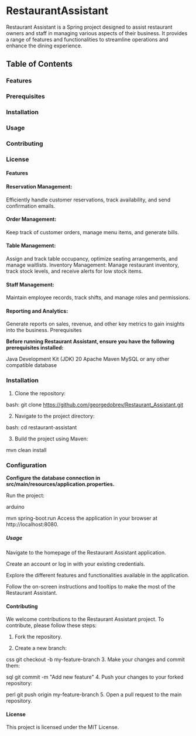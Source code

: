 # RestaurantAssistant

Restaurant Assistant is a Spring
project designed to assist restaurant owners and staff in managing
various aspects of their business. It provides a range of features and functionalities
to streamline operations and enhance the dining experience.

## Table of Contents
### Features
### Prerequisites
### Installation
### Usage
### Contributing
### License

#### Features
#### Reservation Management:
Efficiently handle customer reservations, track availability, and send confirmation emails.
#### Order Management:
Keep track of customer orders, manage menu items, and generate bills.
#### Table Management:
Assign and track table occupancy, optimize seating arrangements, and manage waitlists.
Inventory Management:
Manage restaurant inventory, track stock levels, and receive alerts for low stock items.
#### Staff Management:
Maintain employee records, track shifts, and manage roles and permissions.
#### Reporting and Analytics:
Generate reports on sales, revenue, and other key metrics to gain insights into the business.
Prerequisites

**Before running Restaurant Assistant, ensure you have the following prerequisites installed:**

Java Development Kit (JDK) 20
Apache Maven
MySQL or any other compatible database
### Installation

1. Clone the repository:

bash: git clone https://github.com/georgedobrev/Restaurant_Assistant.git

2. Navigate to the project directory:

bash: cd restaurant-assistant

3. Build the project using Maven:

mvn clean install

### Configuration
**Configure the database connection in src/main/resources/application.properties.**

Run the project:

arduino

mvn spring-boot:run
Access the application in your browser at http://localhost:8080.

##### Usage
Navigate to the homepage of the Restaurant Assistant application.

Create an account or log in with your existing credentials.

Explore the different features and functionalities available in the application.

Follow the on-screen instructions and tooltips to make the most of the Restaurant Assistant.

#### Contributing
We welcome contributions to the Restaurant Assistant project. To contribute, please follow these steps:

1. Fork the repository.

2. Create a new branch:

css
git checkout -b my-feature-branch
3. Make your changes and commit them:

sql
git commit -m "Add new feature"
4. Push your changes to your forked repository:

perl
git push origin my-feature-branch
5. Open a pull request to the main repository.

#### License
This project is licensed under the MIT License.
  
